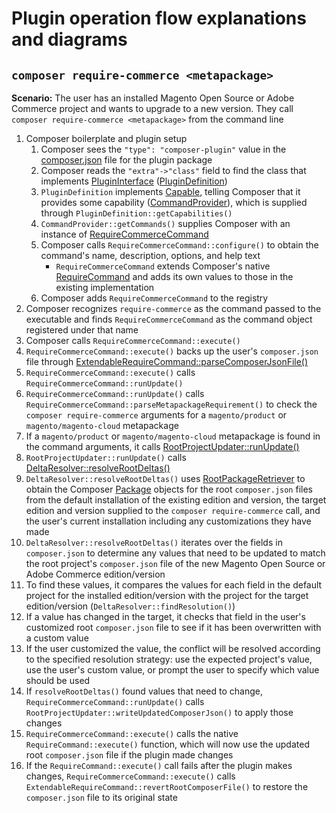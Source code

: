 # Plugin operation flow explanations and diagrams

## `composer require-commerce <metapackage>`

**Scenario:** The user has an installed Magento Open Source or Adobe Commerce project and wants to upgrade to a new version. They call `composer require-commerce <metapackage>` from the command line

1. Composer boilerplate and plugin setup
   1. Composer sees the `"type": "composer-plugin"` value in the [composer.json](../src/Magento/ComposerRootUpdatePlugin/composer.json) file for the plugin package
   2. Composer reads the `"extra"->"class"` field to find the class that implements [PluginInterface](https://getcomposer.org/apidoc/master/Composer/Plugin/PluginInterface.html) ([PluginDefinition](class_descriptions.md#plugindefinition))
   3. `PluginDefinition` implements [Capable](https://getcomposer.org/apidoc/master/Composer/Plugin/Capable.html), telling Composer that it provides some capability ([CommandProvider](class_descriptions.md#commandprovider)), which is supplied through `PluginDefinition::getCapabilities()`
   4. `CommandProvider::getCommands()` supplies Composer with an instance of [RequireCommerceCommand](class_descriptions.md#commandsrequirecommercecommand)
   5. Composer calls `RequireCommerceCommand::configure()` to obtain the command's name, description, options, and help text
      - `RequireCommerceCommand` extends Composer's native [RequireCommand](https://getcomposer.org/apidoc/master/Composer/Command/RequireCommand.html) and adds its own values to those in the existing implementation
   6. Composer adds `RequireCommerceCommand` to the registry
2. Composer recognizes `require-commerce` as the command passed to the executable and finds `RequireCommerceCommand` as the command object registered under that name
3. Composer calls `RequireCommerceCommand::execute()`
4. `RequireCommerceCommand::execute()` backs up the user's `composer.json` file through [ExtendableRequireCommand::parseComposerJsonFile()](class_descriptions.md#extendablerequirecommand)
5. `RequireCommerceCommand::execute()` calls `RequireCommerceCommand::runUpdate()`
6. `RequireCommerceCommand::runUpdate()` calls `RequireCommerceCommand::parseMetapackageRequirement()` to check the `composer require-commerce` arguments for a `magento/product` or `magento/magento-cloud` metapackage
7. If a `magento/product` or `magento/magento-cloud` metapackage is found in the command arguments, it calls [RootProjectUpdater::runUpdate()](class_descriptions.md#rootprojectupdater)
8. `RootProjectUpdater::runUpdate()` calls [DeltaResolver::resolveRootDeltas()](class_descriptions.md#deltaresolver)
9. `DeltaResolver::resolveRootDeltas()` uses [RootPackageRetriever](class_descriptions.md#rootpackageretriever) to obtain the Composer [Package](https://getcomposer.org/apidoc/master/Composer/Package/Package.html) objects for the root `composer.json` files from the default installation of the existing edition and version, the target edition and version supplied to the `composer require-commerce` call, and the user's current installation including any customizations they have made 
10. `DeltaResolver::resolveRootDeltas()` iterates over the fields in `composer.json` to determine any values that need to be updated to match the root project's `composer.json` file of the new Magento Open Source or Adobe Commerce edition/version
   1. To find these values, it compares the values for each field in the default project for the installed edition/version with the project for the target edition/version (`DeltaResolver::findResolution()`)
   2. If a value has changed in the target, it checks that field in the user's customized root `composer.json` file to see if it has been overwritten with a custom value
   3. If the user customized the value, the conflict will be resolved according to the specified resolution strategy: use the expected project's value, use the user's custom value, or prompt the user to specify which value should be used
11. If `resolveRootDeltas()` found values that need to change, `RequireCommerceCommand::runUpdate()` calls `RootProjectUpdater::writeUpdatedComposerJson()` to apply those changes 
12. `RequireCommerceCommand::execute()` calls the native `RequireCommand::execute()` function, which will now use the updated root `composer.json` file if the plugin made changes
13. If the `RequireCommand::execute()` call fails after the plugin makes changes, `RequireCommerceCommand::execute()` calls `ExtendableRequireCommand::revertRootComposerFile()` to restore the `composer.json` file to its original state
